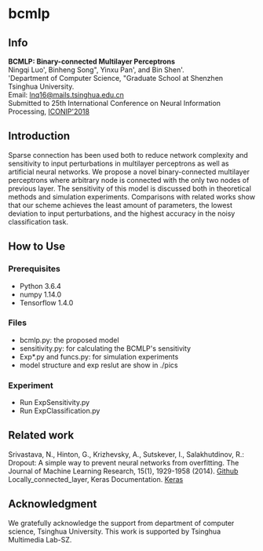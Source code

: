 # bcmlp

## Info
**BCMLP: Binary-connected Multilayer Perceptrons**<br>
Ningqi Luo', Binheng Song", Yinxu Pan', and Bin Shen'.<br>
'Department of Computer Science, "Graduate School at Shenzhen<br>
Tsinghua University.<br>
Email: lnq16@mails.tsinghua.edu.cn<br>
Submitted to 25th International Conference on Neural Information Processing, [ICONIP'2018](https://conference.cs.cityu.edu.hk/iconip/)

## Introduction
Sparse connection has been used both to reduce network complexity and sensitivity to input perturbations in multilayer perceptrons as well as artificial neural networks. We propose a novel binary-connected multilayer perceptrons where arbitrary node is connected with the only two nodes of previous layer. The sensitivity of this model is discussed both in theoretical methods and simulation experiments. Comparisons with related works show that our scheme achieves the least amount of parameters, the lowest deviation to input perturbations, and the highest accuracy in the noisy classification task.

## How to Use
### Prerequisites
  - Python 3.6.4
  - numpy 1.14.0
  - Tensorflow 1.4.0

### Files
  - bcmlp.py: the proposed model
  - sensitivity.py: for calculating the BCMLP's sensitivity
  - Exp*.py and funcs.py: for simulation experiments
  - model structure and exp reslut are show in ./pics 

### Experiment
  - Run ExpSensitivity.py
  - Run ExpClassification.py

## Related work
Srivastava, N., Hinton, G., Krizhevsky, A., Sutskever, I., Salakhutdinov, R.: Dropout: A simple way to prevent neural networks from overfitting. The Journal of Machine Learning Research, 15(1), 1929-1958 (2014). [Github](https://github.com/mdenil/dropout)<br>
Locally_connected_layer, Keras Documentation. [Keras](http://keras-cn.readthedocs.io/en/latest/layers/locally_connected_layer/)<br>

## Acknowledgment
We gratefully acknowledge the support from department of computer science, Tsinghua University. This work is supported by Tsinghua Multimedia Lab-SZ.
